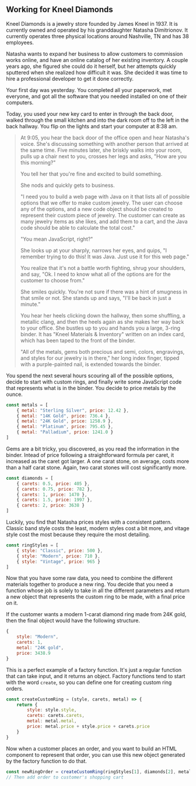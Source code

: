 
## Working for Kneel Diamonds

Kneel Diamonds is a jewelry store founded by James Kneel in 1937. It is currently owned and operated by his granddaughter Natasha Dimitrionov. It currently operates three physical locations around Nashville, TN and has 38 employees.

Natasha wants to expand her business to allow customers to commission works online, and have an online catalog of her existing inventory. A couple years ago, she figured she could do it herself, but her attempts quickly sputtered when she realized how difficult it was. She decided it was time to hire a professional developer to get it done correctly.

Your first day was yesterday. You completed all your paperwork, met everyone, and got all the software that you needed installed on one of their computers.

Today, you used your new key card to enter in through the back door, walked through the small kitchen and into the dark room off to the left in the back hallway. You flip on the lights and start your computer at 8:38 am.

> At 9:05, you hear the back door of the office open and hear Natasha's voice. She's discussing something with another person that arrived at the same time. Five minutes later, she briskly walks into your room, pulls up a chair next to you, crosses her legs and asks, "How are you this morning?"
>
> You tell her that you're fine and excited to build something.
>
> She nods and quickly gets to business.
>
> "I need you to build a web page with Java on it that lists all of possible options that we offer to make custom jewelry. The user can choose any of the options, and a new code object should be created to represent their custom piece of jewelry. The customer can create as many jewelry items as she likes, and add them to a cart, and the Java code should be able to calculate the total cost."
>
> "You mean JavaScript, right?"
>
> She looks up at your sharply, narrows her eyes, and quips, "I remember trying to do this! It was Java. Just use it for this web page."
>
> You realize that it's not a battle worth fighting, shrug your shoulders, and say, "Ok. I need to know what all of the options are for the customer to choose from."
>
> She smiles quickly. You're not sure if there was a hint of smugness in that smile or not. She stands up and says, "I'll be back in just a minute."
>
> You hear her heels clicking down the hallway, then some shuffling, a metallic clang, and then the heels again as she makes her way back to your office. She bustles up to you and hands you a large, 3-ring binder. It has "Kneel Materials & Inventory" written on an index card, which has been taped to the front of the binder.
>
> "All of the metals, gems both precious and semi, colors, engravings, and styles for our jewelry is in there," her long index finger, tipped with a purple-painted nail, is extended towards the binder.

You spend the next several hours scouring all of the possible options, decide to start with custom rings, and finally write some JavaScript code that represents what is in the binder. You decide to price metals by the ounce.

```js
const metals = [
    { metal: "Sterling Silver", price: 12.42 },
    { metal: "14K Gold", price: 736.4 },
    { metal: "24K Gold", price: 1258.9 },
    { metal: "Platinum", price: 795.45 },
    { metal: "Palladium", price: 1241.0 }
]
```

Gems are a bit tricky, you discovered, as you read the information in the binder. Intead of price following a straightforward formula per caret, it increased as the caret got larger. A one carat stone, on average, costs more than a half carat stone. Again, two carat stones will cost significantly more.

```js
const diamonds = [
    { carets: 0.5, price: 405 },
    { carets: 0.75, price: 782 },
    { carets: 1, price: 1470 },
    { carets: 1.5, price: 1997 },
    { carets: 2, price: 3638 }
]
```

Luckily, you find that Natasha prices styles with a consistent pattern. Classic band style costs the least, modern styles cost a bit more, and vitage style cost the most because they require the most detailing.

```js
const ringStyles = [
    { style: "Classic", price: 500 },
    { style: "Modern", price: 710 },
    { style: "Vintage", price: 965 }
]
```

Now that you have some raw data, you need to combine the different materials together to produce a new ring. You decide that you need a function whose job is solely to take in all the different parameters and return a new object that represents the custom ring to be made, with a final price on it.

If the customer wants a modern 1-carat diamond ring made from 24K gold, then the final object would have the following structure.

```js
{
    style: "Modern",
    carets: 1,
    metal: "24K gold",
    price: 3438.9
}
```

This is a perfect example of a factory function. It's just a regular function that can take input, and it returns an object. Factory functions tend to start with the word `create`, so you can define one for creating custom ring orders.

```js
const createCustomRing = (style, carets, metal) => {
    return {
        style: style.style,
        carets: carets.carets,
        metal: metal.metal,
        price: metal.price + style.price + carets.price
    }
}
```

Now when a customer places an order, and you want to build an HTML component to represent that order, you can use this new object generated by the factory function to do that.

```js
const newRingOrder = createCustomRing(ringStyles[1], diamonds[2], metals[2])
// Then add order to customer's shopping cart
```
